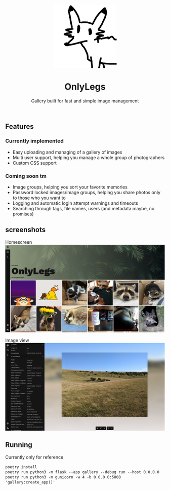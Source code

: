 <div align="center">
    <img src="OnlyLegs.png" width="200" height="200"/>
    <h1>OnlyLegs</h1>
    <p>Gallery built for fast and simple image management</p>
</div>

<br>

## Features
### Currently implemented
- Easy uploading and managing of a gallery of images
- Multi user support, helping you manage a whole group of photographers
- Custom CSS support

### Coming soon tm
- Image groups, helping you sort your favorite memories
- Password locked images/image groups, helping you share photos only to those who you want to
- Logging and automatic login attempt warnings and timeouts
- Searching through tags, file names, users (and metadata maybe, no promises)

## screenshots

Homescreen
![screenshot](homepage.png)

Image view
![screenshot](imageview.png)

## Running
Currently only for reference

    poetry install
    poetry run python3 -m flask --app gallery --debug run --host 0.0.0.0
    poetry run python3 -m gunicorn -w 4 -b 0.0.0.0:5000 'gallery:create_app()'